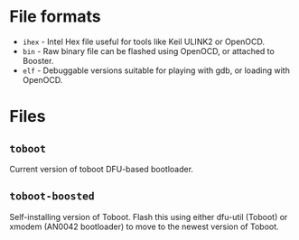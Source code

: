 
# File formats

* `ihex` - Intel Hex file useful for tools like Keil ULINK2 or OpenOCD.
* `bin`  - Raw binary file can be flashed using OpenOCD, or attached to Booster.
* `elf`  - Debuggable versions suitable for playing with gdb, or loading with OpenOCD.

# Files

## `toboot`

Current version of toboot DFU-based bootloader.

## `toboot-boosted`

Self-installing version of Toboot.  Flash this using either dfu-util (Toboot) or xmodem (AN0042 bootloader) to move to the newest version of Toboot.